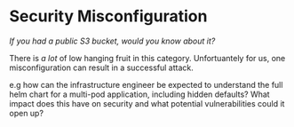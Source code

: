 # Security Misconfiguration
_If you had a public S3 bucket, would you know about it?_

There is *a lot* of low hanging fruit in this category. Unfortuantely for us, one misconfiguration can result in a successful attack.

e.g how can the infrastructure engineer be expected to understand the full helm chart for a multi-pod application, including hidden defaults? What impact does this have on security and what potential vulnerabilities could it open up?